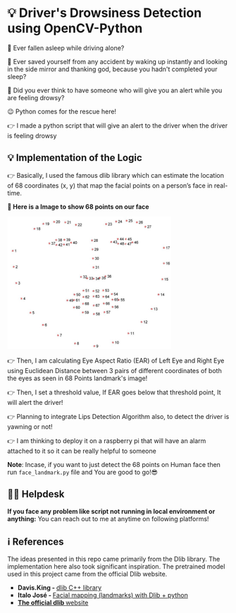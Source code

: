 # 💡 Driver's Drowsiness Detection using OpenCV-Python

🤔 Ever fallen asleep while driving alone? 

🤔 Ever saved yourself from any accident by waking up instantly and looking in the side mirror and thanking god, because you hadn't completed your sleep?

🤔 Did you ever think to have someone who will give you an alert while you are feeling drowsy?

😉 Python comes for the rescue here!

👉 I made a python script that will give an alert to the driver when the driver is feeling drowsy





## 💡 Implementation of the Logic

👉 Basically, I used the famous dlib library which can estimate the location of 68 coordinates (x, y) that map the facial points on a person’s face in real-time.<br>


**📸 Here is a Image to show 68 points on our face**

<img src="assets/68_landmark.jpeg" height=300px><br>




👉 Then, I am calculating Eye Aspect Ratio (EAR) of Left Eye and Right Eye using Euclidean Distance between 3 pairs of different coordinates of both the eyes as seen in 68 Points landmark's image!

👉 Then, I set a threshold value, If EAR goes below that threshold point, It will alert the driver!

👉 Planning to integrate Lips Detection Algorithm also, to detect the driver is yawning or not!

👉 I am thinking to deploy it on a raspberry pi that will have an alarm attached to it so it can be really helpful to someone

   
**Note**: Incase, if you want to just detect the 68 points on Human face then run `face_landmark.py` file and You are good to go!😎

## 🙋‍♂️ Helpdesk

**If you face any problem like script not running in local environment or anything:** You can reach out to me at anytime on following platforms!


## ℹ References

The ideas presented in this repo came primarily from the Dlib library. The implementation here also took significant inspiration. The pretrained model used in this project came from the official Dlib website.

<ul type='square'>
  <li><strong>Davis.King - </strong><a href='https://github.com/davisking/dlib'>dlib C++ library</a></li>
  <li><strong>Italo José - </strong><a href='https://towardsdatascience.com/facial-mapping-landmarks-with-dlib-python-160abcf7d672'>Facial mapping (landmarks) with Dlib + python</a></li>
  <li><a href='https://pjreddie.com/darknet/yolo/'><strong>The official dlib </strong><a href='http://dlib.net/'>website</a></a></li>
</ul>


